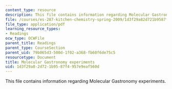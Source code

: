 ```yaml
---
content_type: resource
description: This file contains information regarding Molecular Gastronomy experiments.
file: /courses/es-287-kitchen-chemistry-spring-2009/1d3f29a82d721b9587f4957e9eaf560d_MITES_287S09_read11.pdf
file_type: application/pdf
learning_resource_types:
- Readings
ocw_type: OCWFile
parent_title: Readings
parent_type: CourseSection
parent_uid: 79b065d3-500d-1f02-a368-fb60f6de75c5
resourcetype: Document
title: Molecular Gastronomy experiments
uid: 1d3f29a8-2d72-1b95-87f4-957e9eaf560d
---
```

This file contains information regarding Molecular Gastronomy experiments.

